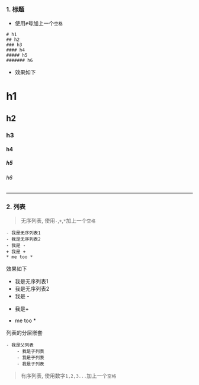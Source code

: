 ### 1. 标题
- 使用`#`号加上一个`空格`

```
# h1
## h2 
### h3
#### h4
##### h5 
####### h6
```
- 效果如下
# h1
## h2 
### h3
#### h4
##### h5 
###### h6

---
### 2. 列表
> 无序列表, 使用`-`,`+`,`*`加上一个`空格`

```
- 我是无序列表1
- 我是无序列表2
- 我是 -
+ 我是 +
* me too *
```
效果如下

- 我是无序列表1
- 我是无序列表2
- 我是 -
+ 我是+
* me too *

列表的分层嵌套
```
- 我是父列表
    - 我是子列表
    - 我是子列表
    - 我是子列表
```

> 有序列表, 使用数字`1,2,3...`加上一个`空格`



